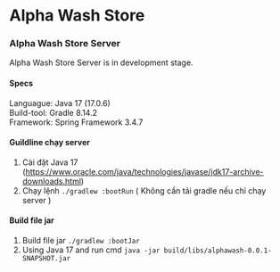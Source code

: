 # Alpha Wash Store

### Alpha Wash Store Server

Alpha Wash Store Server is in development stage.

#### Specs

Languague: Java 17 (17.0.6)\
Build-tool: Gradle 8.14.2\
Framework: Spring Framework 3.4.7

#### Guildline chạy server

1. Cài đặt Java 17 (https://www.oracle.com/java/technologies/javase/jdk17-archive-downloads.html)
2. Chạy lệnh `./gradlew :bootRun` ( Không cần tải gradle nếu chỉ chạy server )

#### Build file jar 
1. Build file jar `./gradlew :bootJar`
2. Using Java 17 and run cmd `java -jar build/libs/alphawash-0.0.1-SNAPSHOT.jar`
